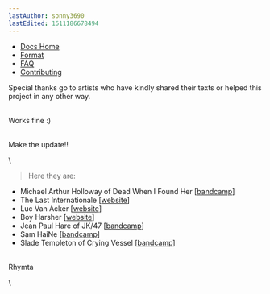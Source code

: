 ```yaml
---
lastAuthor: sonny3690
lastEdited: 1611186678494
---
```

* [Docs Home](https://github.com/Lyrics/lyrics/tree/master/docs/README.md)
* [Format](https://github.com/Lyrics/lyrics/tree/master/docs/Format.md)
* [FAQ](https://github.com/Lyrics/lyrics/tree/master/docs/FAQ.md)
* [Contributing](https://github.com/Lyrics/lyrics/tree/master/docs/Contributing.md)

Special thanks go to artists who have kindly shared their texts or helped this project in any other way.

\
Works fine :)

\
Make the update!!

\
> Here they are:

* Michael Arthur Holloway of Dead When I Found Her \[[bandcamp](https://deadwhenifoundher.bandcamp.com/)\]
* The Last Internationale \[[website](https://www.tlinyc.com/)\]
* Luc Van Acker \[[website](http://www.lucvanacker.com/)\]
* Boy Harsher \[[website](https://boyharsher.com/)\]
* Jean Paul Hare of JK/47 \[[bandcamp](https://jaykay47.bandcamp.com/)\]
* Sam HaiNe \[[bandcamp](https://samhaine.bandcamp.com/)\]
* Slade Templeton of Crying Vessel \[[bandcamp](https://cryingvessel.bandcamp.com/)\]

\
Rhymta

\
